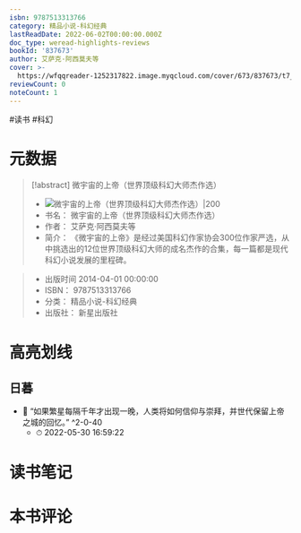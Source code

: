 ```yaml
---
isbn: 9787513313766
category: 精品小说-科幻经典
lastReadDate: 2022-06-02T00:00:00.000Z
doc_type: weread-highlights-reviews
bookId: '837673'
author: 艾萨克·阿西莫夫等
cover: >-
  https://wfqqreader-1252317822.image.myqcloud.com/cover/673/837673/t7_837673.jpg
reviewCount: 0
noteCount: 1
---
```

 #读书 #科幻
 
# 元数据
> [!abstract] 微宇宙的上帝（世界顶级科幻大师杰作选）
> - ![ 微宇宙的上帝（世界顶级科幻大师杰作选）|200](https://wfqqreader-1252317822.image.myqcloud.com/cover/673/837673/t7_837673.jpg)
> - 书名： 微宇宙的上帝（世界顶级科幻大师杰作选）
> - 作者： 艾萨克·阿西莫夫等
> - 简介：     《微宇宙的上帝》是经过美国科幻作家协会300位作家严选，从中挑选出的12位世界顶级科幻大师的成名杰作的合集，每一篇都是现代科幻小说发展的里程碑。

> - 出版时间 2014-04-01 00:00:00
> - ISBN： 9787513313766
> - 分类： 精品小说-科幻经典
> - 出版社： 新星出版社

# 高亮划线

## 日暮


- 📌 “如果繁星每隔千年才出现一晚，人类将如何信仰与崇拜，并世代保留上帝之城的回忆。” ^2-0-40
    - ⏱ 2022-05-30 16:59:22 
# 读书笔记

# 本书评论
